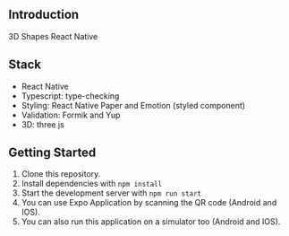 ## **Introduction**

3D Shapes React Native

## Stack

- React Native
- Typescript: type-checking
- Styling: React Native Paper and Emotion (styled component)
- Validation: Formik and Yup
- 3D: three js

## Getting Started

1. Clone this repository.
2. Install dependencies with `npm install`
3. Start the development server with `npm run start`
4. You can use Expo Application by scanning the QR code (Android and IOS).
5. You can also run this application on a simulator too (Android and IOS).

